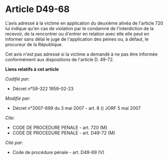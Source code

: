 # Article D49-68

L'avis adressé à la victime en application du deuxième alinéa de l'article 720 lui indique qu'en cas de violation par le
condamné de l'interdiction de la recevoir, de la rencontrer ou d'entrer en relation avec elle elle peut en informer sans
délai le juge de l'application des peines ou, à défaut, le procureur de la République.

Cet avis n'est pas adressé si la victime a demandé à ne pas être informée conformément aux dispositions de l'article D.
49-72.

**Liens relatifs à cet article**

_Codifié par_:

  - Décret n°59-322 1959-02-23

_Modifié par_:

  - Décret n°2007-699 du 3 mai 2007 - art. 8 () JORF 5 mai 2007

_Cite_:

  - CODE DE PROCEDURE PENALE - art. 720 (M)
  - CODE DE PROCEDURE PENALE - art. D49-72 (M)

_Cité par_:

  - Code de procédure pénale - art. D49-69 (V)
